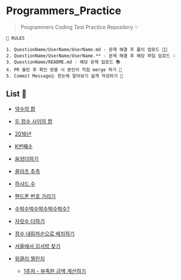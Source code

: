 # Programmers_Practice

> Programmers Coding Test Practice Repository ✨

```
📝 RULES

1. QuestionName/UserName/UserName.md - 문제 해결 후 풀이 업로드 👩‍💻
2. QuestionName/UserName/UserName.** - 문제 해결 후 해당 파일 업로드 💡
3. QuestionName/README.md - 해당 문제 업로드 📚
4. PR 올린 후 확인 받을 시 본인이 직접 merge 하기 🙌
5. Commit Message는 한눈에 알아보기 쉽게 작성하기 👀
```

## List 📌

- [약수의 합](/약수의-합)

- [두 정수 사이의 합](/두-정수-사이의-합)

- [2016년](/2016년)

- [K번째수](/K번째수)

- [음양더하기](/음양더하기)

- [콜라츠 추측](/콜라츠-추측)

- [하샤드 수](/하샤드-수)

- [핸드폰 번호 가리기](/핸드폰-번호-가리기)

- [수박수박수박수박수박수?](/수박수박수박수박수박수)

- [자릿수 더하기](/자릿수-더하기)

- [정수 내림차순으로 배치하기](/정수-내림차순으로-배치하기)

- [서울에서 김서방 찾기](/서울에서-김서방-찾기)

- [위클리 챌린지](/위클리-챌린지)
  - [1주차 - 부족한 금액 계산하기](/위클리-챌린지/1-부족한-금액-계산하기)
